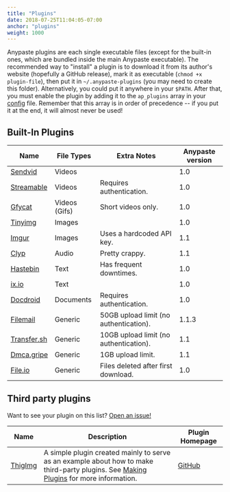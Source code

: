 ```yaml
---
title: "Plugins"
date: 2018-07-25T11:04:05-07:00
anchor: "plugins"
weight: 1000
---
```


Anypaste plugins are each single executable files (except for the built-in ones, which are bundled inside the main Anypaste executable). The recommended way to "install" a plugin is to download it from its author's website (hopefully a GitHub release), mark it as executable (`chmod +x plugin-file`), then put it in `~/.anypaste-plugins` (you may need to create this folder). Alternatively, you could put it anywhere in your `$PATH`. After that, you must enable the plugin by adding it to the `ap_plugins` array in your [config](#configuration) file. Remember that this array is in order of precedence -- if you put it at the end, it will almost never be used!

## Built-In Plugins 

Name | File Types | Extra Notes | Anypaste version
---|---|---|---
[Sendvid](http://sendvid.com) | Videos | | 1.0
[Streamable](https://streamable.com) | Videos | Requires authentication. | 1.0
[Gfycat](https://gfycat.com) | Videos (Gifs) | Short videos only. | 1.0
[Tinyimg](https://tinyimg.io) | Images | | 1.0
[Imgur](https://tinyimg.io) | Images | Uses a hardcoded API key. | 1.1
[Clyp](https://clyp.it) | Audio | Pretty crappy. | 1.1
[Hastebin](https://hastebin.com) | Text | Has frequent downtimes. | 1.0
[ix.io](https://ix.io) | Text | | 1.0
[Docdroid](https://docdroid.net) | Documents | Requires authentication. | 1.0
[Filemail](https://filemail.com) | Generic | 50GB upload limit (no authentication). | 1.1.3
[Transfer.sh](https://transfer.sh) | Generic | 10GB upload limit (no authentication). | 1.1
[Dmca.gripe](https://dmca.gripe) | Generic | 1GB upload limit. | 1.1
[File.io](https://file.io) | Generic | Files deleted after first download. | 1.0

## Third party plugins

Want to see your plugin on this list? [Open an issue!](https://github.com/markasoftware/anypaste-website/issues/new)

Name | Description | Plugin Homepage
---|---|---
[ThigImg](https://thinimg.com) | A simple plugin created mainly to serve as an example about how to make third-party plugins. See [Making Plugins](#making-plugins) for more information. | [GitHub](https://github.com/markasoftware/anypaste-thinimg)
